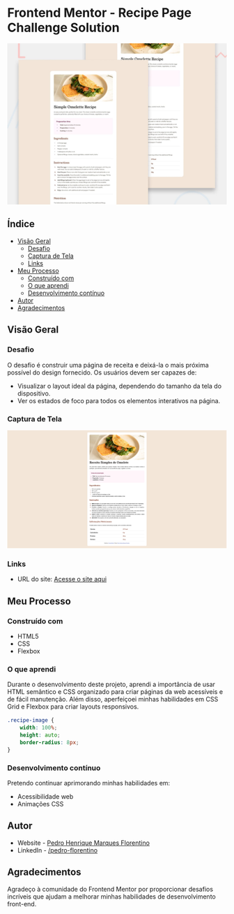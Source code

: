 # Frontend Mentor - Recipe Page Challenge Solution

![Design preview for the Recipe Page coding challenge](/assets/images/preview.jpg)

## Índice

- [Visão Geral](#visão-geral)
  - [Desafio](#desafio)
  - [Captura de Tela](#captura-de-tela)
  - [Links](#links)
- [Meu Processo](#meu-processo)
  - [Construído com](#construído-com)
  - [O que aprendi](#o-que-aprendi)
  - [Desenvolvimento contínuo](#desenvolvimento-contínuo)
- [Autor](#autor)
- [Agradecimentos](#agradecimentos)

## Visão Geral

### Desafio

O desafio é construir uma página de receita e deixá-la o mais próxima possível do design fornecido. Os usuários devem ser capazes de:

- Visualizar o layout ideal da página, dependendo do tamanho da tela do dispositivo.
- Ver os estados de foco para todos os elementos interativos na página.

### Captura de Tela

![Captura de Tela](/assets/images/screenshot.png)

### Links

- URL do site: [Acesse o site aqui](https://pedro-florentino.github.io/recipe-page)

## Meu Processo

### Construído com

- HTML5
- CSS
- Flexbox

### O que aprendi

Durante o desenvolvimento deste projeto, aprendi a importância de usar HTML semântico e CSS organizado para criar páginas da web acessíveis e de fácil manutenção. Além disso, aperfeiçoei minhas habilidades em CSS Grid e Flexbox para criar layouts responsivos.

```css
.recipe-image {
    width: 100%;
    height: auto;
    border-radius: 8px;
}
```

### Desenvolvimento contínuo

Pretendo continuar aprimorando minhas habilidades em:
- Acessibilidade web
- Animações CSS

## Autor

- Website - [Pedro Henrique Marques Florentino](https://github.com/pedro-florentino)
- LinkedIn - [/pedro-florentino](https://www.linkedin.com/in/pedro-henrique-marques-florentino/)

## Agradecimentos

Agradeço à comunidade do Frontend Mentor por proporcionar desafios incríveis que ajudam a melhorar minhas habilidades de desenvolvimento front-end.
